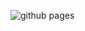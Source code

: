 ![github pages](https://github.com/kodofish/Kodofish.github.io/workflows/github%20pages/badge.svg?branch=code)